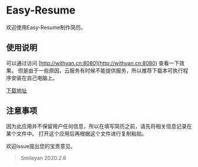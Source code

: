 # Easy-Resume
欢迎使用Easy-Resume制作简历。

## 使用说明
可以通过访问 [http://withyan.cn:8080](http://withyan.cn:8080) 查看一下效果。
但是由于一些原因，云服务有时候不能提供服务，所以推荐下载本可执行程序安装在自己电脑上。

[下载地址](https://github.com/smile-yan/easy-resume/releases)

## 注意事项
因为此应用并不保留用户任何信息，所以在填写简历之前，请先将相关信息记录在某个文件中。
打开这个应用后再根据这个文件进行复制粘贴。

欢迎issue提出您的宝贵意见。

> Smileyan
> 2020.2.6